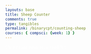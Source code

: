 ```yaml
---
layouts: base
title: Sheep Counter
comments: true
type: tangibles
permalink: /binarycpt/counting-sheep
courses: { compsci: {week: 1} }
---
```


{% include binarycpt.html %}

<div class="snow_wrap">
    <div class="snow"></div>
</div>

<html lang="en">
<head>
    <meta charset="UTF-8">
    <meta http-equiv="X-UA-Compatible" content="IE=edge">
    <meta name="viewport" content="width=device-width, initial-scale=1.0">
    <style>
        #sheep {
            opacity: 1;
            /* position: absolute; */
            animation: sheepWalk 5s linear infinite;
            z-index: -1;
        }
        #sheep.jump {
            animation: jump 1s ease-in-out;
        }
        #red {
            color: red;
        }
        #green{
            color: green;
        }
        #blue{
            color: blue;
        }
        #soundBox{
            font-size: 20px;
            color: #fff;
            width: 1000px;
            height: 80px;
        }
        #instructButton{
            display: inline-block;
            padding: 1px 7px;
            background-color: #3498db; /* Set your desired background color */
            color: #ffffff; /* Set your desired text color */
            text-align: center;
            text-decoration: none;
            font-size: 16px;
            border-radius: 50%; /* Make it a circle by setting border-radius to 50% */
            cursor: pointer;
        }
        .instructions{
            display: none;
            color: #fff;
        }
        .instruction{
            color: #fff;
            display: none;
        }
        .sometext{
            color: #fff!important;
        }
        p {
            color: #fff!important;
        }
        @keyframes jump {
    0%, 100% {
        transform: translateY(0);
    }
    50% {
        transform: translateY(-20px);
    }
    
}

    </style>
    <title>Binary Counter</title>
</head>
<body>


<img src="https://media.discordapp.net/attachments/770342230925246505/1174716992951947316/godSheep.png?ex=65689b74&is=65562674&hm=f3219060d1c61a42c93316bee9865c3fe109fb1b0340ed08c801e21b0d232f37&=&width=375&height=378" id="sheep">

<div id="soundBox"></div>
<div>
<button onclick="randomRGB()">Generate Random Color</button>
<button id="instructButton" onclick="instructions()">?</button>
</div>

<div id="instructions">
    <h3 class="sometext">Hi! Welcome to the guide for counting sheep!</h3>
    <p class="sometext">    Right now, the sheep is transparent and has no values inputted in the color channels below. RGB decimal values go from 
    0-255 and has up to 8 binary bits. Try entering a binary value into each color channel and see what happens to the sheep's color!
    If you can't decide what color to input, try clicking on the "Generate Random Color" button and see what your favorite sheep color is.
    If you think the color looks a bit off try increasing each value by pressing the "+10" button and see if those minor adjustments allow you to get the color you want. Thats all for now, have fun choosing a custom color for your sheep!</p>
</div>
<div id="binary-display" class="basicChex">Binary Value: 0</div>
<div id="binary-display2" class="basicChex">2nd Binary Value: 0</div>
<div id="binary-display3" class="basicChex">3rd Binary Value: 0</div>
<div id="numSheep" class="basicChex">Number of Sheep Counted: 0</div>

<div id="red">(R)</div>
<input type="text" id="binary-input" placeholder="Enter Binary Value" maxlength=8>

<div class="ButtonContainer">
<button id="increment-button" onclick="incrementBinary()">Confirm</button>
<button id="Add" onclick="add1()">+10</button>
</div>

<div id="green">(G)</div>
<input type="text" id="binary-input2" placeholder="Enter Binary Value" maxlength=8>

<div class="ButtonContainer">
<button id="increment-button2" onclick="incrementBinary2()">Confirm</button>
<button id="Add2" onclick="add2()">+10</button>
</div>

<div id="blue">(B)</div>
<input type="text" id="binary-input3" placeholder="Enter Binary Value" maxlength=8>

<div class="ButtonContainer">
<button id="increment-button3" onclick="incrementBinary3()">Confirm</button>
<button id="Add3" onclick="add3()">+10</button>
</div>
<script>
    function instructions(){
            var instructions = document.getElementById("instructions");
            if (instructions.style.display === "none") {
                instructions.style.display = "block";
            } else {
                instructions.style.display = "none";
            }
    }
//
    let soundEffectCounter = 0;
    let sounds = [
  "Binary is a base-2 numeral system, meaning it uses two digits: 0 and 1.",
  "Each digit in a binary number is called a bit, which is a contraction of 'binary digit.'",
  "The smallest unit of data in computing is the bit, and it can represent one of two values: 0 or 1.",
  "Bytes are groups of 8 bits, and they are commonly used to represent a character in computer systems.",
  "Color in digital systems is often represented using binary codes, with each component (Red, Green, Blue) being assigned a specific binary value.",
  "In RGB color representation, each color channel (Red, Green, Blue) typically uses 8 bits, allowing for 256 different intensity levels for each channel.",
  "Hexadecimal (base-16) is frequently used to represent color values in web development and digital design.",
  "Color depth, measured in bits per pixel, determines the number of colors that can be represented in an image; common values are 24-bit (True Color) and 32-bit (with an additional alpha channel for transparency).",
  "Binary-coded color representations are used in image processing algorithms and computer vision applications.",
  "In digital imaging, the concept of color gamut refers to the range of colors that can be accurately represented, often specified using binary values for different color spaces.",
  "The popular image file formats such as JPEG and PNG store color information using binary encoding.",
  "Color quantization is a process in which the number of distinct colors in an image is reduced, often achieved by using binary representations of color values.",
  "CMYK color model, widely used in color printing, is based on subtractive color mixing and can also be represented using binary values.",
  "Binary representations of color are crucial in computer graphics, where shaders and rendering engines utilize precise color calculations for realistic visual effects.",]
    // let sounds = ["Baaaah","Moo", "Chirp", "Bark", "Meow", "make sure to enter an 8 bit value into color channel", "Keep Counting", "I'm so tired", "My mental health is declining", "SAVE ME", "PLEAse!", "WHY AM I STUCK IN THIS WEBSITe", "AAhhh...."];
    window.onload = function(){
        setTimeout(alert("Mooo. Did you know that colors come in a total of 24 bits(binary value) to represent a color?"),2000);
        setTimeout(alert("Moo. Anyways, I'm tired of being a transparent sheep. Try and play around with those bits!"),3000);
        setTimeout(alert("Cluck Cluck. Remember, you can only enter 8 bits per color channel :)"),3000);
    };
    function getRandomSound() {
        return sounds[soundEffectCounter];
    }
//
    function displayRandomSound() {
        soundEffectCounter++
        if (soundEffectCounter === sounds.length){
            soundEffectCounter = 0;
        }
        var soundBox = document.getElementById("soundBox");
        var randomSound = getRandomSound();
        soundBox.textContent = `The Sheep Says: ${randomSound}`;
    }
//
    // Update the sound every 4 seconds
    setInterval(displayRandomSound, 4000);
    let binaryValue = 0;
    let binaryValue2 = 0;
    let binaryValue3 = 0;
    let numSheep = 0;
    function add1() {
        binaryValue += 10;
        numSheep++
        document.getElementById("binary-input").placeholder = `${(binaryValue & 0xFF).toString(2).padStart(8, '0')}`;
        document.getElementById("binary-input").value = `${(binaryValue & 0xFF).toString(2).padStart(8, '0')}`;
        updateBinaryDisplay();
    }
    function add2(){
        binaryValue2 += 10;
        numSheep++
        document.getElementById("binary-input2").placeholder = `${(binaryValue2 & 0xFF).toString(2).padStart(8, '0')}`;
        document.getElementById("binary-input2").value = `${(binaryValue2 & 0xFF).toString(2).padStart(8, '0')}`;
        updateBinaryDisplay();
    }
    function add3(){
        binaryValue3 += 10;
        numSheep++
        document.getElementById("binary-input3").placeholder = `${(binaryValue3 & 0xFF).toString(2).padStart(8, '0')}`;
        document.getElementById("binary-input3").value = `${(binaryValue3 & 0xFF).toString(2).padStart(8, '0')}`;
        updateBinaryDisplay();
    }
//
    function randomRGB() {
        var red = Math.random()*(255-1) + 1;
        var green = Math.random()*(255-1) + 1;
        var blue = Math.random()*(255-1) + 1;
        numSheep ++;
        binaryValue = red;
        binaryValue2 = green;
        binaryValue3 = blue;
//
        document.getElementById("binary-input").placeholder = `${(binaryValue & 0xFF).toString(2).padStart(8, '0')}`;
        document.getElementById("binary-input2").placeholder = `${(binaryValue2 & 0xFF).toString(2).padStart(8, '0')}`;
        document.getElementById("binary-input3").placeholder = `${(binaryValue3 & 0xFF).toString(2).padStart(8, '0')}`;
//
        document.getElementById("binary-input").value = `${(binaryValue & 0xFF).toString(2).padStart(8, '0')}`;
        document.getElementById("binary-input2").value = `${(binaryValue2 & 0xFF).toString(2).padStart(8, '0')}`;
        document.getElementById("binary-input3").value = `${(binaryValue3 & 0xFF).toString(2).padStart(8, '0')}`;
        updateBinaryDisplay();
    }
//
    function incrementBinary() {
        const input = document.getElementById("binary-input").value;
        binaryValue += parseInt(input, 2) || 0;
        numSheep++;
        updateBinaryDisplay();
    }
//
    function incrementBinary2() {
        const input = document.getElementById("binary-input2").value;
        binaryValue2 += parseInt(input, 2) || 0;
        numSheep++;
        updateBinaryDisplay();
    }
//
    function incrementBinary3() {
        const input = document.getElementById("binary-input3").value;
        binaryValue3 += parseInt(input, 2) || 0;
        numSheep++;
        updateBinaryDisplay();
    }
//
    let sheep = document.getElementById("sheep");
//
    //function toggleSheepDisplay() {
        // Random position for the sheep
        //const randomLeft = Math.floor(Math.random() * (window.innerWidth - sheep.width));
        //const randomTop = Math.floor(Math.random() * (window.innerHeight - sheep.height));
//
        // Apply the random position
        //sheep.style.left = `${randomLeft}px`;
        //sheep.style.top = `${randomTop}px`;
//
        // Show the sheep
        //sheep.style.opacity = '1';
    //}
//
    //setInterval(toggleSheepDisplay, 2000);
//
    function updateBinaryDisplay() {
        document.getElementById('binary-display').innerText = `Binary Value: ${(binaryValue & 0xFF).toString(2).padStart(8, '0')}`;
        document.getElementById('binary-display2').innerText = `2nd Binary Value: ${(binaryValue2 & 0xFF).toString(2).padStart(8, '0')}`;
        document.getElementById('binary-display3').innerText = `3rd Binary Value: ${(binaryValue3 & 0xFF).toString(2).padStart(8, '0')}`;
//
        document.getElementById('numSheep').innerText = `Number of Sheep Counted: ${numSheep}`;
        let red = parseInt(binaryValue.toString(2), 2);
        let green = parseInt(binaryValue2.toString(2), 2);
        let blue = parseInt(binaryValue3.toString(2), 2);
        sheep.style.backgroundColor = `rgb(${red},${green},${blue})`;
            if (numSheep > 0) {
        // Add the 'jump' class to trigger the animation
        sheep.classList.add('jump');
        // Remove the 'jump' class after the animation completes
        setTimeout(() => sheep.classList.remove('jump'), 1000);
    }
    }
</script>

</body>
</html>
